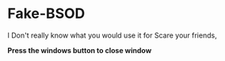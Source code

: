 # Fake-BSOD
I Don't really know what you would use it for
Scare your friends,

**Press the windows button to close window**
